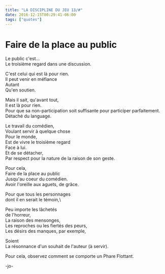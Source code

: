```yaml
---
title: "LA DISCIPLINE DU JEU 13/#"
date: 2016-12-15T00:29:41-06:00
tags: ["quotes"]
---
```




# Faire de la place au public

Le public c'est...\
Le troisième regard dans une discussion.

C'est celui qui est là pour rien.\
Il peut venir en méfiance\
Autant\
Qu'en soutien.

Mais il sait, qu'avant tout,\
Il est là pour rien.\
Pour que sa non-participation soit suffisante pour participer parfaitement.\
Détaché du language.

Le travail du comédien,\
Voulant servir à quelque chose\
Pour le monde,\
Est de vivre le troisième regard\
Face à lui.\
Et de se détacher,\
Par respect pour la nature de la raison de son geste.

Pour cela,\
Faire de la place au public\
Jusqu'au coeur du comédien.\
Avoir l'oreille aux aguets, de grâce.

Pour que tous les personnages\
dont il en serait le témoin,\

Peu importe les lâchetés\
de l'horreur,\
La raison des mensonges,\
Les reproches ou les fiertés des peurs,\
Les désirs des manques, par exemple,

Soient\
La résonnance d'un souhait de l'auteur (à servir).

Pour cela, observez comment se comporte un Phare Flottant.



-jo-